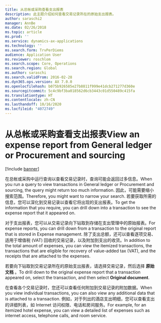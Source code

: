 ```yaml
---
title: 从总帐或采购查看支出报表
description: 此主题介绍如何查看交易记录所在的原始支出报表。
author: saraschi2
manager: AnnBe
ms.date: 02/26/2018
ms.topic: article
ms.prod: ''
ms.service: dynamics-ax-applications
ms.technology: ''
ms.search.form: TrvPerDiems
audience: Application User
ms.reviewer: roschlom
ms.search.scope: Core, Operations
ms.search.region: Global
ms.author: saraschi
ms.search.validFrom: 2016-02-28
ms.dyn365.ops.version: AX 7.0.0
ms.openlocfilehash: b075b926585e27b8811f999e41dcb271277d360e
ms.sourcegitcommit: 5c4c9bf3ba018562d6cb3443c01d550489c415fa
ms.translationtype: HT
ms.contentlocale: zh-CN
ms.lasthandoff: 10/16/2020
ms.locfileid: "4072749"
---
```

# <a name="view-an-expense-report-from-general-ledger-or-procurement-and-sourcing"></a><span data-ttu-id="8b83a-103">从总帐或采购查看支出报表</span><span class="sxs-lookup"><span data-stu-id="8b83a-103">View an expense report from General ledger or Procurement and sourcing</span></span>

[!include [banner](../includes/banner.md)]

<span data-ttu-id="8b83a-104">在总帐或采购中运行查询以查看交易记录时，查询可能会返回过多信息。</span><span class="sxs-lookup"><span data-stu-id="8b83a-104">When you run a query to view transactions in General ledger or Procurement and sourcing, the query might return too much information.</span></span> <span data-ttu-id="8b83a-105">因此，可能需要缩小搜索范围。</span><span class="sxs-lookup"><span data-stu-id="8b83a-105">Therefore, you might want to narrow your search.</span></span> <span data-ttu-id="8b83a-106">若要获取所需的信息，您可以深化到交易记录以查看它将出现的支出报表。</span><span class="sxs-lookup"><span data-stu-id="8b83a-106">To get the information that you require, you can drill down into a transaction to see the expense report that it appeared on.</span></span>

<span data-ttu-id="8b83a-107">对于支出报表，您可以从交易记录向下钻取到存储在支出管理中的原始报表。</span><span class="sxs-lookup"><span data-stu-id="8b83a-107">For expense reports, you can drill down from a transaction to the original report that is stored in Expense management.</span></span> <span data-ttu-id="8b83a-108">除了支出总额，还可以查看逐项交易、适用于增值税 (VAT) 回收的交易记录，以及附加到支出的收货。</span><span class="sxs-lookup"><span data-stu-id="8b83a-108">In addition to the total amount of expenses, you can view the itemized transactions, the transactions that are eligible for recovery of value-added tax (VAT), and the receipts that are attached to the expenses.</span></span>

<span data-ttu-id="8b83a-109">若要向下钻取到交易记录所在的原始支出报表，请选择交易记录，然后选择 **原始文档** 。</span><span class="sxs-lookup"><span data-stu-id="8b83a-109">To drill down to the original expense report that a transaction appeared on, select the transaction, and then select **Original document**.</span></span>

<span data-ttu-id="8b83a-110">在查看各个交易记录时，您还可以查看任何附加到交易记录的附加数据。</span><span class="sxs-lookup"><span data-stu-id="8b83a-110">When you view individual transactions, you can also view any additional data that is attached to a transaction.</span></span> <span data-ttu-id="8b83a-111">例如，对于列出的酒店支出明细，您可以查看支出的详细列表，如 Internet 访问权限、电话和房间服务。</span><span class="sxs-lookup"><span data-stu-id="8b83a-111">For example, for an itemized hotel expense, you can view a detailed list of expenses such as internet access, telephone calls, and room service.</span></span>
